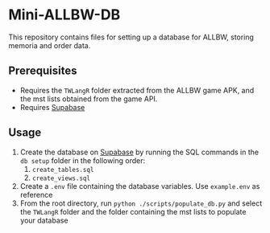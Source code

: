 # Mini-ALLBW-DB
This repository contains files for setting up a database for ALLBW, storing memoria and order data.

## Prerequisites

- Requires the `TWLangR` folder extracted from the ALLBW game APK, and the mst lists obtained from the game API.
- Requires [Supabase](https://supabase.com/)

## Usage

1. Create the database on [Supabase](https://supabase.com/) by running the SQL commands in the `db setup` folder in the following order:
    1. `create_tables.sql`
    2. `create_views.sql`
2. Create a `.env` file containing the database variables. Use `example.env` as reference
3. From the root directory, run `python ./scripts/populate_db.py` and select the `TWLangR` folder and the folder containing the mst lists to populate your database